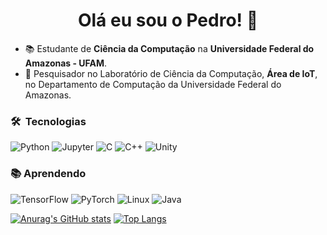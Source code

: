 <div align="center">
  <h1>Olá eu sou o Pedro!  👋</h1>
</div>

- :books: Estudante de **Ciência da Computação** na **Universidade Federal do Amazonas - UFAM**.
- :mag_right: Pesquisador no Laboratório de Ciência da Computação, **Área de IoT**, no Departamento de Computação da Universidade Federal do Amazonas.

### 🛠 &nbsp;Tecnologias
  ![Python](https://img.shields.io/badge/-Python-333333?style=flat&logo=Python)
  ![Jupyter](https://img.shields.io/badge/-Jupyter-333333?style=flat&logo=Jupyter)
  ![C](https://img.shields.io/badge/-C-333333?style=flat&logo=C)
  ![C++](https://img.shields.io/badge/-C++-333333?style=flat&logo=C++)
  ![Unity](https://img.shields.io/badge/-Unity-333333?style=flat&logo=Unity)
### :books: Aprendendo
  ![TensorFlow](https://img.shields.io/badge/-TensorFlow-333333?style=flat&logo=TensorFlow)
  ![PyTorch](https://img.shields.io/badge/-PyTorch-333333?style=flat&logo=PyTorch)
  ![Linux](https://img.shields.io/badge/-Linux-333333?style=flat&logo=Linux)
  ![Java](https://img.shields.io/badge/-Java-333333?style=flat&logo=Java) 

[![Anurag's GitHub stats](https://github-readme-stats.vercel.app/api?username=PedroLucasMendes&show_icons=true&theme=radical)](https://github.com/anuraghazra/github-readme-stats)
[![Top Langs](https://github-readme-stats.vercel.app/api/top-langs/?username=PedroLucasMendes&show_icons=true&theme=radical)](https://github.com/anuraghazra/github-readme-stats)
##
     
          
